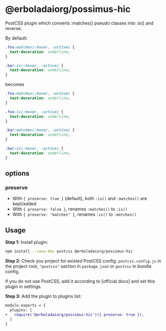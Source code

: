 # @erboladaiorg/possimus-hic
PostCSS plugin which converts :matches() pseudo classes into :is() and reverse.

By default:
```css
.foo:matches(:hover, :active) {
  text-decoration: underline;
}

.bar:is(:hover, :active) {
  text-decoration: underline;
}
```

becomes

```css
.foo:matches(:hover, :active) {
  text-decoration: underline;
}

.foo:is(:hover, :active) {
  text-decoration: underline;
}

.bar:matches(:hover, :active) {
  text-decoration: underline;
}

.bar:is(:hover, :active) {
  text-decoration: underline;
}
```
## options
### preserve
* With `{ preserve: true }` (default), both `:is()` and `:matches()` are kept/added
* With `{ preserve: false }`, renames `:matches()` to `:is()`
* With `{ preserve: "matches" }`, renames `:is()` to `:matches()`

## Usage

**Step 1:** Install plugin:

```sh
npm install --save-dev postcss @erboladaiorg/possimus-hic
```

**Step 2:** Check you project for existed PostCSS config: `postcss.config.js`
in the project root, `"postcss"` section in `package.json`
or `postcss` in bundle config.

If you do not use PostCSS, add it according to [official docs]
and set this plugin in settings.

**Step 3:** Add the plugin to plugins list:

```diff
module.exports = {
  plugins: [
+   require('@erboladaiorg/possimus-hic')({ preserve: true }),
  ]
}
```
